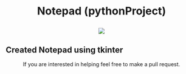 # <p align="center">Notepad (pythonProject) </p>
<p align="center"><img src="https://thumbor.forbes.com/thumbor/256x256/https://blogs-images.forbes.com/drewhansen/files/2011/08/Notepad.jpg?width=960"></p>


## Created Notepad using tkinter <br>
<p align="center">
	If you are interested in helping feel free to make a pull request.</p> 

